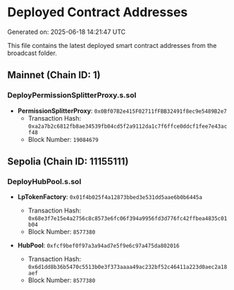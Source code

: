 # Deployed Contract Addresses

Generated on: 2025-06-18 14:21:47 UTC

This file contains the latest deployed smart contract addresses from the broadcast folder.

## Mainnet (Chain ID: 1)

### DeployPermissionSplitterProxy.s.sol

- **PermissionSplitterProxy**: `0x0Bf07B2e415F02711fFBB32491f8ec9e5489B2e7`
  - Transaction Hash: `0xa2a7b2c6812fb8ae34539fb04cd5f2a9112da1c7f6ffce0ddcf1fee7e43acf48`
  - Block Number: `19084679`

## Sepolia (Chain ID: 11155111)

### DeployHubPool.s.sol

- **LpTokenFactory**: `0x01f4b025f4a12873bbed3e531dd5aae6b0b6445a`

  - Transaction Hash: `0x68e3f7e15e4a2756c8c8573e6fc06f394a9956fd3d776fc42ffbea4835c01b04`
  - Block Number: `8577380`

- **HubPool**: `0xfcf9bef0f97a3a94ad7e5f9e6c97a475da802016`
  - Transaction Hash: `0x6d1dd8b36b5470c5513b0e3f373aaaa49ac232bf52c46411a223d0aec2a18aef`
  - Block Number: `8577380`
